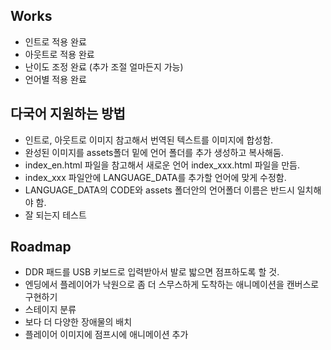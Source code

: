 ## Works
* 인트로 적용 완료
* 아웃트로 적용 완료
* 난이도 조정 완료 (추가 조절 얼마든지 가능)
* 언어별 적용 완료

## 다국어 지원하는 방법
* 인트로, 아웃트로 이미지 참고해서 번역된 텍스트를 이미지에 합성함. 
* 완성된 이미지를 assets폴더 밑에 언어 폴더를 추가 생성하고 복사해둠.
* index_en.html 파일을 참고해서 새로운 언어 index_xxx.html 파일을 만듬. 
* index_xxx 파일안에 LANGUAGE_DATA를 추가할 언어에 맞게 수정함. 
* LANGUAGE_DATA의 CODE와 assets 폴더안의 언어폴더 이름은 반드시 일치해야 함. 
* 잘 되는지 테스트 

## Roadmap
* DDR 패드를 USB 키보드로 입력받아서 발로 밟으면 점프하도록 할 것. 
* 엔딩에서 플레이어가 낙원으로 좀 더 스무스하게 도착하는 애니메이션을 캔버스로 구현하기
* 스테이지 분류
* 보다 더 다양한 장애물의 배치
* 플레이어 이미지에 점프시에 애니메이션 추가



  
